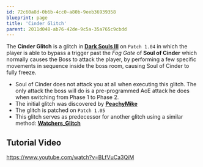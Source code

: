 ```yaml
---
id: 72c60a8d-0b6b-4cc0-a80b-9eeb36939358
blueprint: page
title: 'Cinder Glitch'
parent: 2011d048-ab76-42de-9c5a-35a765c9cbdd
---
```

The **Cinder Glitch** is a glitch in [**Dark Souls III**](/darksouls3) on `Patch 1.04` in which the player is able to bypass a trigger past the *Fog Gate* of **Soul of Cinder** which normally causes the Boss to attack the player, by performing a few specific movements in sequence inside the boss room, causing Soul of Cinder to fully freeze.

- Soul of Cinder does not attack you at all when executing this glitch. The only attack the boss will do is a pre-programmed AoE attack he does when switching from Phase 1 to Phase 2.
- The initial glitch was discovered by [**PeachyMike**](//youtube.com/channel/UCr2ZxaDmvfzIOr_5PE20EEA)
- The glitch is patched on `Patch 1.05`
- This glitch serves as predecessor for another glitch using a similar method: [**Watchers\_Glitch**](/darksouls3/watchers-glitch)

## Tutorial Video

https://www.youtube.com/watch?v=BLfVuCa3QiM

